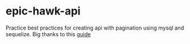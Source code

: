 # epic-hawk-api

Practice best practices for creating api with pagination using mysql and sequelize. Big thanks to this [guide](https://medium.com/swlh/build-simple-nodejs-api-for-microservice-7da5bf207630)
